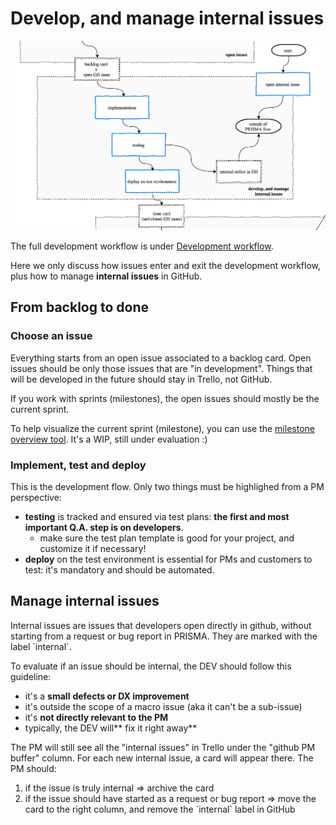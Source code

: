 # Develop, and manage internal issues

![](/assets/develop_and_manage_internal_issues.png)

The full development workflow is under [Development workflow](../workflow/README.md).

Here we only discuss how issues enter and exit the development workflow, plus how to manage **internal issues** in GitHub.

## From backlog to done

### Choose an issue

Everything starts from an open issue associated to a backlog card. Open issues should be only those issues that are "in development". Things that will be developed in the future should stay in Trello, not GitHub.

If you work with sprints \(milestones\), the open issues should mostly be the current sprint.

To help visualize the current sprint \(milestone\), you can use the [milestone overview tool](https://github.com/buildo/core/issues/201). It's a WIP, still under evaluation :\)

### Implement, test and deploy

This is the development flow. Only two things must be highlighed from a PM perspective:

* **testing** is tracked and ensured via test plans: **the first and most important Q.A. step is on developers**.
  * make sure the test plan template is good for your project, and customize it if necessary!
* **deploy** on the test environment is essential for PMs and customers to test: it's mandatory and should be automated.

## Manage internal issues

Internal issues are issues that developers open directly in github, without starting from a request or bug report in PRISMA. They are marked with the label \`internal\`.

To evaluate if an issue should be internal, the DEV should follow this guideline:

* it's a **small** **defects or DX improvement**
* it's outside the scope of a macro issue \(aka it can't be a sub-issue\)
* it's **not directly relevant to the PM**
* typically, the DEV will** fix it right away**

The PM will still see all the "internal issues" in Trello under the "github PM buffer" column. For each new internal issue, a card will appear there. The PM should:

1. if the issue is truly internal =&gt; archive the card
2. if the issue should have started as a request or bug report =&gt; move the card to the right column, and remove the \`internal\` label in GitHub





